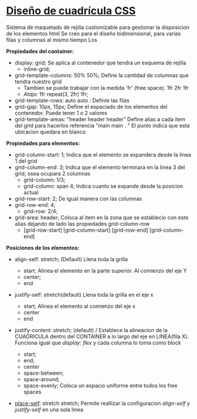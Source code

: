 
# [Diseño de cuadrícula CSS](https://developer.mozilla.org/es/docs/Web/CSS/CSS_grid_layout)


Sistema de maquetado de rejilla customizable para gestionar la disposicion de los elementos html
Se creo para el diseño bidimensional, para varias filas y columnas al mismo tiempo
Los


**Propiedades del container:**
- display: grid;  Se aplica al contenedor que tendra un esquema de rejilla
	- inline-grid; 
- grid-template-columns: 50% 50%;  Define la cantidad de columnas que tendra nuestro grid
	- Tambien se puede trabajar con la medida 'fr' (free space). 1fr 2fr 1fr
	- *Atajo:* 1fr repeat(3, 2fr) 1fr;
- grid-template-rows: auto auto : Definle las filas
- grid-gap: 10px, 15px; Define el espaciado de los elementos del contenedor. Puede tener 1 o 2 valores
- grid-template-areas: "header header header"   Define alias a cada item del grid para hacerlos referencia
					"main main . "                  El punto indica que esta ubicacion quedara en blanco

**Propiedades para elementos:**
- grid-column-start: 1;  Indica que el elemento se expandera desde la linea 1 del grid
- grid-column-end: 3;  Indica que el elemento terminara en la linea 3 del grid, osea ocupara 2 columnas
	- grid-column: 1/3;
	- grid-column: span 4; Indica cuanto se expande desde la posicion actual
- grid-row-start: 2;  De igual manera con las columnas
- grid-row-end: 4; 
	- grid-row: 2/4;
- grid-area: header; Coloca al item en la zona que se establecio con este alias dejando de lado las propiedades grid-column-row
	- \[grid-row-start] \[grid-column-start] \[grid-row-end] \[grid-column-end]

**Posiciones de los elementos:**

- align-self: stretch; (Default) Llena toda la grilla
	- start; Alinea el elemento en la parte superior. Al comienzo del eje Y
	- center; 
	- end
- justify-self: stretch(default) Llena toda la grilla en el eje x
	- start; Alinea el elemento al comienzo del eje x
	- center
	- end
- justify-content: stretch; (default) / Establece la alineacion de la CUADRICULA dentro del CONTAINER a lo largo del eje en LINEA(fila X). Funciona igual que *display: flex* y cada columna lo toma como block
	- start;
	- end;
	- center
	- space-between;
	- space-around;
	- space-evenly; Coloca un espacio uniforme entre todos los free spaces

- [place-self](https://developer.mozilla.org/en-US/docs/Web/CSS/place-self): stretch stretch; Permite reallizar la configuracion *align-self* y *justify-self* en una sola linea